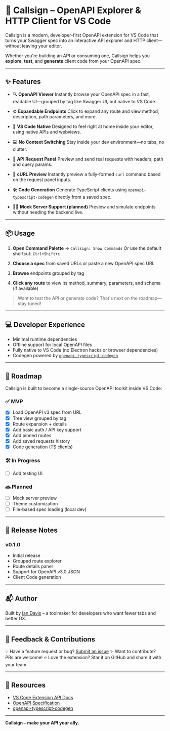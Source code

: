 # 🚀 Callsign – OpenAPI Explorer & HTTP Client for VS Code

Callsign is a modern, developer-first OpenAPI extension for VS Code that turns your Swagger spec into an interactive API explorer and HTTP client—without leaving your editor.

Whether you're building an API or consuming one, Callsign helps you **explore**, **test**, and **generate** client code from your OpenAPI spec.

---

## ✨ Features

-   🔍 **OpenAPI Viewer**
    Instantly browse your OpenAPI spec in a fast, readable UI—grouped by tag like Swagger UI, but native to VS Code.

-   ⚙️ **Expandable Endpoints**
    Click to expand any route and view method, description, path parameters, and more.

-   🧩 **VS Code Native**
    Designed to feel right at home inside your editor, using native APIs and webviews.

-   💻 **No Context Switching**
    Stay inside your dev environment—no tabs, no clutter.

-   🧪 **API Request Panel**
    Preview and send real requests with headers, path and query params.

-   👀 **cURL Preview**
    Instantly preview a fully-formed `curl` command based on the request panel inputs.

-   🛠️ **Code Generation**
    Generate TypeScript clients using `openapi-typescript-codegen` directly from a saved spec.

-   🧑‍🍳 **Mock Server Support (planned)**
    Preview and simulate endpoints without needing the backend live.

---

## 📦 Usage

1. **Open Command Palette** → `Callsign: Show Commands`
   Or use the default shortcut: `Ctrl+Shift+c`

2. **Choose a spec** from saved URLs or paste a new OpenAPI spec URL

3. **Browse** endpoints grouped by tag

4. **Click any route** to view its method, summary, parameters, and schema (if available)

> Want to test the API or generate code? That's next on the roadmap—stay tuned!

---

## 💻 Developer Experience

-   Minimal runtime dependencies
-   Offline support for local OpenAPI files
-   Fully native to VS Code (no Electron hacks or browser dependencies)
-   Codegen powered by [`openapi-typescript-codegen`](https://github.com/ferdikoomen/openapi-typescript-codegen)

---

## 🧠 Roadmap

Callsign is built to become a single-source OpenAPI toolkit inside VS Code:

### ✅ MVP

-   [x] Load OpenAPI v3 spec from URL
-   [x] Tree view grouped by tag
-   [x] Route expansion + details
-   [x] Add basic auth / API key support
-   [x] Add pinned routes
-   [x] Add saved requests history
-   [x] Code generation (TS clients)

### 🛠️ In Progress

-   [ ] Add testing UI

### 🔜 Planned

-   [ ] Mock server preview
-   [ ] Theme customization
-   [ ] File-based spec loading (local dev)

---

## 📓 Release Notes

### v0.1.0

-   Initial release
-   Grouped route explorer
-   Route details panel
-   Support for OpenAPI v3.0 JSON
-   Client Code generation

---

## 📬 Author

Built by [Ian Davis](https://iandavis.dev) – a toolmaker for developers who want fewer tabs and better DX.

---

## 🙌 Feedback & Contributions

💡 Have a feature request or bug? [Submit an issue](https://github.com/davis-ian/callsign/issues)
✨ Want to contribute? PRs are welcome!
⭐ Love the extension? Star it on GitHub and share it with your team.

---

## 🔗 Resources

-   [VS Code Extension API Docs](https://code.visualstudio.com/api)
-   [OpenAPI Specification](https://swagger.io/specification/)
-   [openapi-typescript-codegen](https://github.com/ferdikoomen/openapi-typescript-codegen)

---

**Callsign – make your API your ally.**
